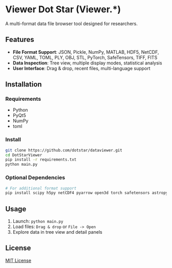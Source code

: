 # Viewer Dot Star (Viewer.*)

A multi-format data file browser tool designed for researchers.

## Features

- **File Format Support**: JSON, Pickle, NumPy, MATLAB, HDF5, NetCDF, CSV, YAML, TOML, PLY, OBJ, STL, PyTorch, SafeTensors, TIFF, FITS
- **Data Inspection**: Tree view, multiple display modes, statistical analysis
- **User Interface**: Drag & drop, recent files, multi-language support

## Installation

### Requirements
- Python
- PyQt5
- NumPy
- toml

### Install
```bash
git clone https://github.com/dotstar/dataviewer.git
cd DotStarViewer
pip install -r requirements.txt
python main.py
```

### Optional Dependencies
```bash
# For additional format support
pip install scipy h5py netCDF4 pyarrow open3d torch safetensors astropy matplotlib
```

## Usage

1. Launch: `python main.py`
2. Load files: `Drag & drop` or `File -> Open`
3. Explore data in tree view and detail panels

## License

[MIT License](https://opensource.org/licenses/MIT)
